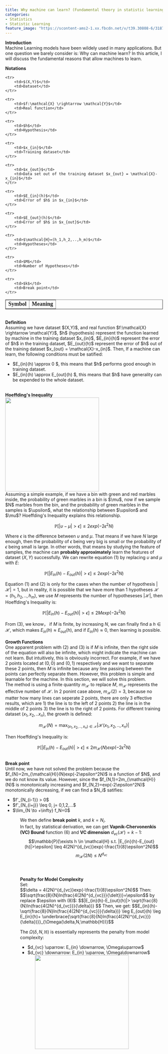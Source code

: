```yaml
---
title: Why machine can learn? (Fundamental theory in statistic learning)
categories:
- Statistics
- Statistic Learning
feature_image: "https://scontent-ams2-1.xx.fbcdn.net/v/t39.30808-6/318727714_1298950054279522_1327222508011670093_n.jpg?_nc_cat=108&ccb=1-7&_nc_sid=730e14&_nc_ohc=TnxHVTXAD_IAX-HmZVu&_nc_ht=scontent-ams2-1.xx&oh=00_AfBSzcy1lv2fJGWPylw7pRDyxpG_NNwrFmcdUXnopbawrg&oe=6394F523"
---
```

<head>
    <script src="https://cdn.mathjax.org/mathjax/latest/MathJax.js?config=TeX-AMS-MML_HTMLorMML" type="text/javascript"></script>
    <script type="text/x-mathjax-config">
        MathJax.Hub.Config({
            tex2jax: {
            skipTags: ['script', 'noscript', 'style', 'textarea', 'pre'],
            inlineMath: [['$','$']]
            }
        });
    </script>
</head>

**Introduction**\
Machine Learning models have been wildely used in many applications. But one question we barely consider is: Why can machine learn? In this article, I will discuss the fundamental reasons that allow machines to learn.


**Notations**
<table border="1">
    <tr>
        <td><font face="黑体" size=4><b>Symbol</b></font></td>
        <td><font face="黑体" size=4><b>Meaning</b></font></td>
    </tr>

    <tr>
        <td>$(X,Y)$</td>
        <td>Dataset</td>
    </tr>

    <tr>
        <td>$f:\mathcal{X} \rightarrow \mathcal{Y}$</td>
        <td>Real function</td>
    </tr>

    <tr>
        <td>$h$</td>
        <td>Hypothesis</td>
    </tr>

    <tr>
        <td>$x_{in}$</td>
        <td>Training dataset</td>
    </tr>

    <tr>
        <td>$x_{out}$</td>
        <td>Data set out of the training dataset $x_{out} = \mathcal{X}-x_{in}$</td>
    </tr>

    <tr>
        <td>$E_{in}(h)$</td>
        <td>Error of $h$ in $x_{in}$</td>
    </tr>

    <tr>
        <td>$E_{out}(h)$</td>
        <td>Error of $h$ in $x_{out}$</td>
    </tr>

    <tr>
        <td>$\mathcal{H}=(h_1,h_2,..,h_m)$</td>
        <td>Hypotheses</td>
    </tr>

    <tr>
        <td>$M$</td>
        <td>Number of Hypotheses</td>
    </tr>

    <tr>
        <td>$k$</td>
        <td>Break point</td>
    </tr>

</table>
<br />
<b>Definition</b><br />
Assuming we have dataset $(X,Y)$, and real function $f:\mathcal{X} \rightarrow \mathcal{Y}$, $h$ (hypothesis) represent the function learned by machine in the training dataset $x_{in}$, $E_{in}(h)$ represent the 
error of $h$ in the training dataset, $E_{out}(h)$ represent the error of $h$ out of the training dataset $x_{out} = \mathcal{X}-x_{in}$. Then, If a machine can learn, the following conditions must be satified:
<ul>
<li>$E_{in}(h) \approx 0 $, this means that $h$ performs good enough in training dataset. </li>
<li>$E_{in}(h) \approx E_{out}(h) $, this means that $h$ have generality can be expended to the whole dataset. </li>
</ul>
<br />
<b>Hoeffding's Inequality</b><br />
<img src="https://work.caltech.edu/images1/onebin.png" width = "300"  div align=center /><br />
Assuming a simple example, if we have a bin with green and red marbles inside, the probability of green marbles in a bin is $\mu$, now if we sample $N$ marbles from the bin, and the probability of green marbles in the 
samples is $\upsilon$, what the relationship between $\upsilon$ and $\mu$? Hoeffding's Inequality explains this relationship.

$$\mathbb{P}[|\upsilon-\mu|>\epsilon] \leq 2exp(-2\epsilon^2N)$$

Where $\epsilon$ is the difference between $\upsilon$ and $\mu$. That means if we have $N$ large enough, then the probability of $\epsilon$ being very big is small or the probability of $\epsilon$ being small is large. In other words, 
that means by studying the feature of samples, the machine can <b>probably approximately</b> learn the features of dataset $(X,Y)$ successfully. We can rewrite equation (1) by replacing $\upsilon$ and $\mu$ with $E$:

$$\mathbb{P}[|E_{in}(h)-E_{out}(h)|>\epsilon] \leq 2exp(-2\epsilon^2N)$$

Equation (1) and (2) is only for the cases when the number of hypothesis $|\mathcal{H}|=1$, but in reality, it is possible that we have more than 1 hypotheses $\mathcal{H}=(h_1,h_2,..,h_m)$, we use $M$ represents the number of hypotheseses $|\mathcal{H}|$, 
then Hoeffding's Inequality is:

$$\mathbb{P}[|E_{in}(h)-E_{out}(h)|>\epsilon] \leq 2Mexp(-2\epsilon^2N)$$

From (3), we know， if $M$ is finite, by increasing $N$, we can finally find a $h \in \mathcal{H}$, which makes $E_{in}(h) \approx E_{out}(h)$, and if $E_{in}(h) \approx 0$, then learning is possible.
<br />
<br />
<b>Growth Functions</b><br />
One apparent problem with (2) and (3) is if $M$ is infinite, then the right side of the equation will also be infinite, which might indicate the machine can not learn. But intuitively, this is obviously incorrect. For example, 
if we have 2 points located at $(0,0)$ and $(0,1)$ respectively and we want to separate these 2 points, then $M$ is infinite because any line passing between the points can perfectly separate them. However, this problem is simple and learnable for the machine.
In this section, we will solve this problem.
<br />
The method is using a finite quantity $m_{\mathcal{H}}$ to replace $M$, $m_{\mathcal{H}}$ represents the effective number of $\mathcal{H}$. In 2 ponint case above, $m_{\mathcal{H}}(2)=3$, because no matter how many lines can seperate 2 points,
there are only 3 effective results, which are 1) the line is to the left of 2 points 2) the line is in the middle of 2 points 3) the line is to the right of 2 points. For different training dataset $(x_1,x_2,..x_n)$, the growth is defined:

$$m_{\mathcal{H}}(N)=\max_{(x_1,x_2,..,x_n)\in \mathcal{X}}|\mathcal{H}(x_1,x_2,..,x_n)|$$

Then Hoeffding's Inequality is:

$$\mathbb{P}[|E_{in}(h)-E_{out}(h)|>\epsilon] \leq 2m_{\mathcal{H}}(N)exp(-2\epsilon^2N)$$

<br />
<b>Break point</b><br />
Until now, we have not solved the problem because the  $f_{N}=2m_{\mathcal{H}}(N)exp(-2\epsilon^2N)$ is a function of $N$, and we do not know its value. However, since the $f_{N,1}=2m_{\mathcal{H}}(N)$ is monotonically increasing and $f_{N,2}=exp(-2\epsilon^2N)$
monotonically decreasing, if we can find a $N_i$ satifies:

<ul>
<li> $f'_{N_{i-1}} > 0$
<li> $f'_{N_{i+j}} \leq 0, j= 0,1,2,...$
<li> $\lim_{N \to +\infty} f_N=0$
<ul>

We then define <b>break point</b> $k$, and $k=N_i$.<br />
In fact, by statistical derivation, we can get <b>Vapnik-Chervonenkis (VC) Bound</b> function (6) and <b>VC dimension</b> $d_{vc}(\mathcal{H})=k-1$:
$$\mathbb{P}[\exists h \in \mathcal{H} s.t. |E_{in}(h)-E_{out}(h)|>\epsilon] \leq 4(2N)^{d_{vc}}exp(-\frac{1}{8}\epsilon^2N)$$
$$m_{\mathcal{H}}(2N) \leq N^{d_{vc}}$$
<br />

<br />
<b>Penalty for Model Complexity</b><br />
Set:<br />
$$\delta = 4(2N)^{d_{vc}}exp(-\frac{1}{8}\epsilon^2N)$$
Then:<br />
$$\sqrt{frac{8}{N}ln(frac{4(2N)^{d_{vc}}}{\delt})}=\epsilon$$
by replace $\epsilon with (8)$:
$$|E_{in}(h)-E_{out}(h)|> \sqrt{frac{8}{N}ln(frac{4(2N)^{d_{vc}}}{\delta})} $$
Then, we get:
$$E_{in}(h)-\sqrt{frac{8}{N}ln(frac{4(2N)^{d_{vc}}}{\delta})}  \leg E_{out}(h) \leg E_{in}(h)+ \underbrace{\sqrt{frac{8}{N}ln(frac{4(2N)^{d_{vc}}}{\delta})}}_{\Omega(\delta,N,\mathbb{H})}$$

The $\Omega(\delta,N,\mathbb{H})$ is essentially represents the penalty from model complexity:
<ul>
<li> $d_{vc} \uparrow: E_{in} \downarrow, \Omega\uparrow$
<li> $d_{vc} \downarrow: E_{in} \uparrow, \Omega\downarrow$
<ul>
<img src="https://encrypted-tbn1.gstatic.com/images?q=tbn:ANd9GcRNNaKrr2Q5v9FbS5zWaLwnttwwOVpuomj1xOGCHkjigJuva2Gr" width = "300"  div align=center /><br />




